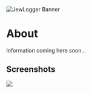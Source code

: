 ![JewLogger Banner](https://i.imgur.com/rKlhAwn.png)

# About #

Information coming here soon...

## Screenshots ##

![](https://i.imgur.com/FzOPvkU.png)